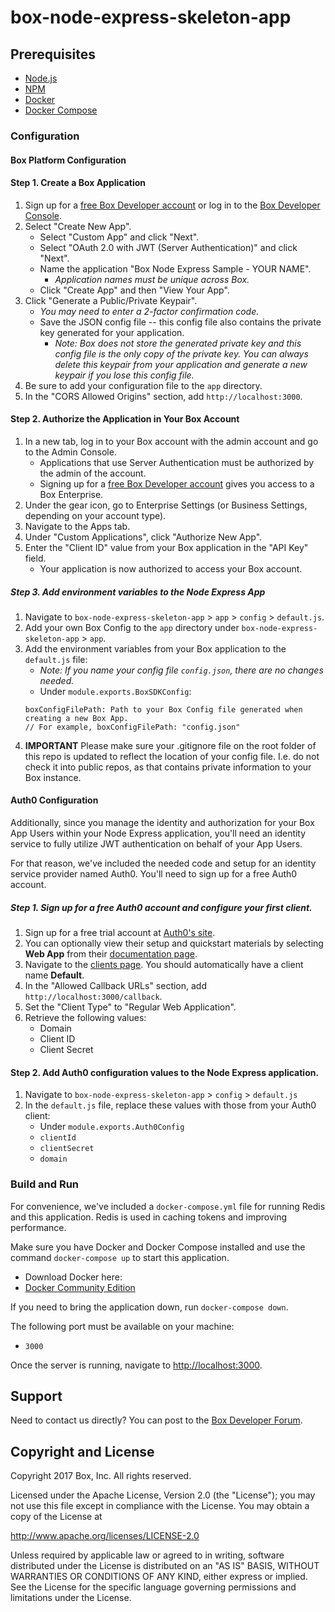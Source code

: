 # box-node-express-skeleton-app

## Prerequisites
* [Node.js](https://nodejs.org/en/)
* [NPM](https://www.npmjs.com/)
* [Docker](https://docs.docker.com/docker-for-mac/)
* [Docker Compose](https://docs.docker.com/compose/install/)

### Configuration
#### Box Platform Configuration
#### Step 1. Create a Box Application
1. Sign up for a [free Box Developer account](https://account.box.com/signup/n/developer) or log in to the [Box Developer Console](https://app.box.com/developers/console).
2. Select "Create New App".
    * Select "Custom App" and click "Next".
    * Select "OAuth 2.0 with JWT (Server Authentication)" and click "Next".
    * Name the application "Box Node Express Sample - YOUR NAME".
        * *Application names must be unique across Box.*
    * Click "Create App" and then "View Your App".
3. Click "Generate a Public/Private Keypair".
    * *You may need to enter a 2-factor confirmation code.*
    * Save the JSON config file -- this config file also contains the private key generated for your application.
        * *Note: Box does not store the generated private key and this config file is the only copy of the private key. You can always delete this keypair from your application and generate a new keypair if you lose this config file.*
4. Be sure to add your configuration file to the `app` directory.
5. In the "CORS Allowed Origins" section, add `http://localhost:3000`.

#### Step 2. Authorize the Application in Your Box Account
1. In a new tab, log in to your Box account with the admin account and go to the Admin Console.
    * Applications that use Server Authentication must be authorized by the admin of the account.
    * Signing up for a [free Box Developer account](https://account.box.com/signup/n/developer) gives you access to a Box Enterprise.
2. Under the gear icon, go to Enterprise Settings (or Business Settings, depending on your account type).
3. Navigate to the Apps tab.
4. Under "Custom Applications", click "Authorize New App".
5. Enter the "Client ID" value from your Box application in the "API Key" field.
    * Your application is now authorized to access your Box account.

##### Step 3. Add environment variables to the Node Express App
1. Navigate to `box-node-express-skeleton-app` > `app` > `config` > `default.js`.
2. Add your own Box Config to the `app` directory under `box-node-express-skeleton-app` > `app`.
3. Add the environment variables from your Box application to the `default.js` file:
    * *Note: If you name your config file `config.json`, there are no changes needed.*
    * Under `module.exports.BoxSDKConfig`:
    ```
    boxConfigFilePath: Path to your Box Config file generated when creating a new Box App.
    // For example, boxConfigFilePath: "config.json"
    ```
4. **IMPORTANT** Please make sure your .gitignore file on the root folder of this repo is updated to reflect the location of your config file. I.e. do not check it into public repos, as that contains private information to your Box instance.

#### Auth0 Configuration
Additionally, since you manage the identity and authorization for your Box App Users within your Node Express application, you'll need an identity service to fully utilize JWT authentication on behalf of your App Users.

For that reason, we've included the needed code and setup for an identity service provider named Auth0. You'll need to sign up for a free Auth0 account.

##### Step 1. Sign up for a free Auth0 account and configure your first client.
1. Sign up for a free trial account at [Auth0's site](https://auth0.com/).
2. You can optionally view their setup and quickstart materials by selecting **Web App** from their [documentation page](https://auth0.com/docs).
3. Navigate to the [clients page](https://manage.auth0.com/#/clients). You should automatically have a client name **Default**.
4. In the "Allowed Callback URLs" section, add `http://localhost:3000/callback`.
5. Set the "Client Type" to "Regular Web Application".
6. Retrieve the following values:
    * Domain
    * Client ID
    * Client Secret

#### Step 2. Add Auth0 configuration values to the Node Express application.
1. Navigate to `box-node-express-skeleton-app` > `config` > `default.js`
2. In the `default.js` file, replace these values with those from your Auth0 client:
    * Under `module.exports.Auth0Config`
    * `clientId`
    * `clientSecret`
    * `domain`


### Build and Run

For convenience, we've included a `docker-compose.yml` file for running Redis and this application. Redis is used in caching tokens and improving performance.

Make sure you have Docker and Docker Compose installed and use the command `docker-compose up` to start this application.
* Download Docker here:
* [Docker Community Edition](https://www.docker.com/community-edition) 

If you need to bring the application down, run `docker-compose down`.

The following port must be available on your machine:
- `3000`

Once the server is running, navigate to [http://localhost:3000](http://localhost:3000). 

Support
-------

Need to contact us directly? You can post to the
[Box Developer Forum](https://community.box.com/t5/Developer-Forum/bd-p/DeveloperForum).

Copyright and License
---------------------

Copyright 2017 Box, Inc. All rights reserved.

Licensed under the Apache License, Version 2.0 (the "License");
you may not use this file except in compliance with the License.
You may obtain a copy of the License at

   http://www.apache.org/licenses/LICENSE-2.0

Unless required by applicable law or agreed to in writing, software
distributed under the License is distributed on an "AS IS" BASIS,
WITHOUT WARRANTIES OR CONDITIONS OF ANY KIND, either express or implied.
See the License for the specific language governing permissions and
limitations under the License.
